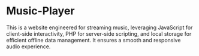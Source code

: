 # Music-Player
This is a website engineered for streaming music, leveraging JavaScript for client-side interactivity, PHP for server-side scripting, and local storage for efficient offline data management. It ensures a smooth and responsive audio experience.
